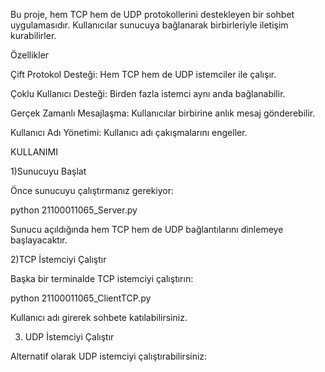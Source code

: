 Bu proje, hem TCP hem de UDP protokollerini destekleyen bir sohbet uygulamasıdır. Kullanıcılar sunucuya bağlanarak birbirleriyle iletişim kurabilirler.


Özellikler

Çift Protokol Desteği: Hem TCP hem de UDP istemciler ile çalışır.

Çoklu Kullanıcı Desteği: Birden fazla istemci aynı anda bağlanabilir.

Gerçek Zamanlı Mesajlaşma: Kullanıcılar birbirine anlık mesaj gönderebilir.

Kullanıcı Adı Yönetimi: Kullanıcı adı çakışmalarını engeller.


KULLANIMI

1)Sunucuyu Başlat

Önce sunucuyu çalıştırmanız gerekiyor:

python 21100011065_Server.py

Sunucu açıldığında hem TCP hem de UDP bağlantılarını dinlemeye başlayacaktır.


 2)TCP İstemciyi Çalıştır

Başka bir terminalde TCP istemciyi çalıştırın:

python 21100011065_ClientTCP.py

Kullanıcı adı girerek sohbete katılabilirsiniz.


3) UDP İstemciyi Çalıştır

Alternatif olarak UDP istemciyi çalıştırabilirsiniz:

